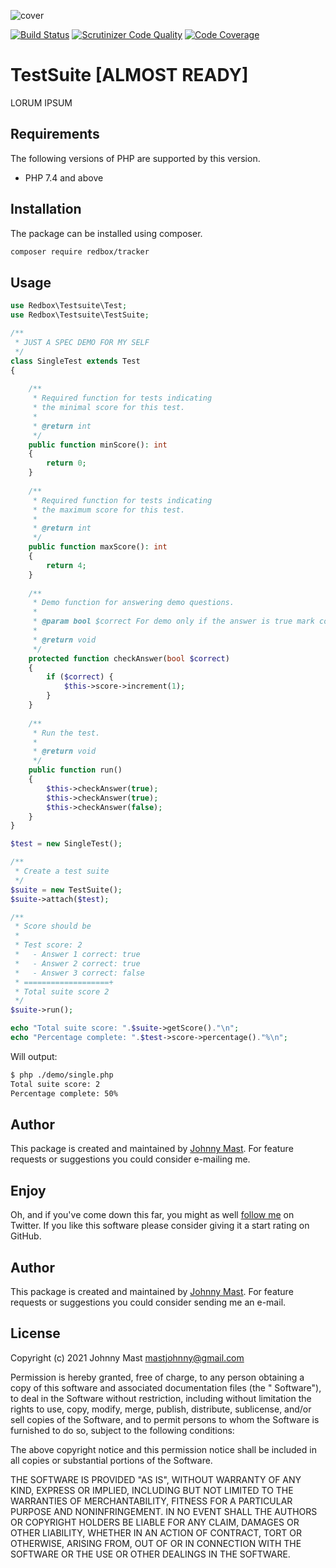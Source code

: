![cover](https://user-images.githubusercontent.com/121194/107553910-86e08800-6bd5-11eb-9411-500ca30125f0.png)

[![Build Status](https://travis-ci.com/johnnymast/redbox-testsuite.svg?branch=master)](https://travis-ci.com/johnnymast/redbox-testsuite)
[![Scrutinizer Code Quality](https://scrutinizer-ci.com/g/johnnymast/redbox-testsuite/badges/quality-score.png?b=master)](https://scrutinizer-ci.com/g/johnnymast/redbox-testsuite/?branch=master)
[![Code Coverage](https://scrutinizer-ci.com/g/johnnymast/redbox-testsuite/badges/coverage.png?b=master)](https://scrutinizer-ci.com/g/johnnymast/redbox-testsuite/?branch=master)

# TestSuite [ALMOST READY]

LORUM IPSUM

## Requirements

The following versions of PHP are supported by this version.

+ PHP 7.4 and above

## Installation

The package can be installed using composer.

```bash
composer require redbox/tracker
```

## Usage

```php
use Redbox\Testsuite\Test;
use Redbox\Testsuite\TestSuite;

/**
 * JUST A SPEC DEMO FOR MY SELF
 */
class SingleTest extends Test
{
    
    /**
     * Required function for tests indicating
     * the minimal score for this test.
     *
     * @return int
     */
    public function minScore(): int
    {
        return 0;
    }
    
    /**
     * Required function for tests indicating
     * the maximum score for this test.
     *
     * @return int
     */
    public function maxScore(): int
    {
        return 4;
    }
    
    /**
     * Demo function for answering demo questions.
     *
     * @param bool $correct For demo only if the answer is true mark correct.
     *
     * @return void
     */
    protected function checkAnswer(bool $correct)
    {
        if ($correct) {
            $this->score->increment(1);
        }
    }
    
    /**
     * Run the test.
     *
     * @return void
     */
    public function run()
    {
        $this->checkAnswer(true);
        $this->checkAnswer(true);
        $this->checkAnswer(false);
    }
}

$test = new SingleTest();

/**
 * Create a test suite
 */
$suite = new TestSuite();
$suite->attach($test);

/**
 * Score should be
 *
 * Test score: 2
 *   - Answer 1 correct: true
 *   - Answer 2 correct: true
 *   - Answer 3 correct: false
 * ===================+
 * Total suite score 2
 */
$suite->run();

echo "Total suite score: ".$suite->getScore()."\n";
echo "Percentage complete: ".$test->score->percentage()."%\n";
```

Will output:

```bash
$ php ./demo/single.php
Total suite score: 2
Percentage complete: 50%

```

## Author

This package is created and maintained by [Johnny Mast](mailto:mastjohnny@gmail.com). For feature requests or suggestions you could consider
e-mailing me.

## Enjoy

Oh, and if you've come down this far, you might as well [follow me](https://twitter.com/mastjohnny) on Twitter. If you like this software
please consider giving it a start rating on GitHub.

## Author

This package is created and maintained by [Johnny Mast](mailto:mastjohnny@gmail.com). For feature requests or suggestions you could consider
sending me an e-mail.

## License

Copyright (c) 2021 Johnny Mast <mastjohnny@gmail.com>

Permission is hereby granted, free of charge, to any person obtaining a copy of this software and associated documentation files (the "
Software"), to deal in the Software without restriction, including without limitation the rights to use, copy, modify, merge, publish,
distribute, sublicense, and/or sell copies of the Software, and to permit persons to whom the Software is furnished to do so, subject to the
following conditions:

The above copyright notice and this permission notice shall be included in all copies or substantial portions of the Software.

THE SOFTWARE IS PROVIDED "AS IS", WITHOUT WARRANTY OF ANY KIND, EXPRESS OR IMPLIED, INCLUDING BUT NOT LIMITED TO THE WARRANTIES OF
MERCHANTABILITY, FITNESS FOR A PARTICULAR PURPOSE AND NONINFRINGEMENT. IN NO EVENT SHALL THE AUTHORS OR COPYRIGHT HOLDERS BE LIABLE FOR ANY
CLAIM, DAMAGES OR OTHER LIABILITY, WHETHER IN AN ACTION OF CONTRACT, TORT OR OTHERWISE, ARISING FROM, OUT OF OR IN CONNECTION WITH THE
SOFTWARE OR THE USE OR OTHER DEALINGS IN THE SOFTWARE.
